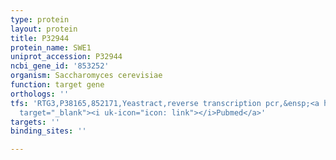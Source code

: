 ```yaml
---
type: protein
layout: protein
title: P32944
protein_name: SWE1
uniprot_accession: P32944
ncbi_gene_id: '853252'
organism: Saccharomyces cerevisiae
function: target gene
orthologs: ''
tfs: 'RTG3,P38165,852171,Yeastract,reverse transcription pcr,&ensp;<a href="https://www.ncbi.nlm.nih.gov/pubmed/?term=24170807%5Buid%5D+OR+20086012%5Buid%5D"
  target="_blank"><i uk-icon="icon: link"></i>Pubmed</a>'
targets: ''
binding_sites: ''

---
```

